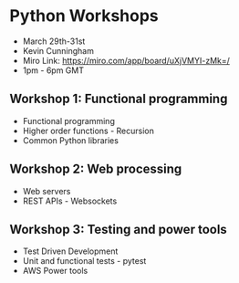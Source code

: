 # Python Workshops

- March 29th-31st
- Kevin Cunningham
- Miro Link: https://miro.com/app/board/uXjVMYI-zMk=/
- 1pm - 6pm GMT

## Workshop 1: Functional programming
- Functional programming
- Higher order functions - Recursion
- Common Python libraries

## Workshop 2: Web processing
- Web servers
- REST APIs - Websockets

## Workshop 3: Testing and power tools
- Test Driven Development
- Unit and functional tests - pytest
- AWS Power tools